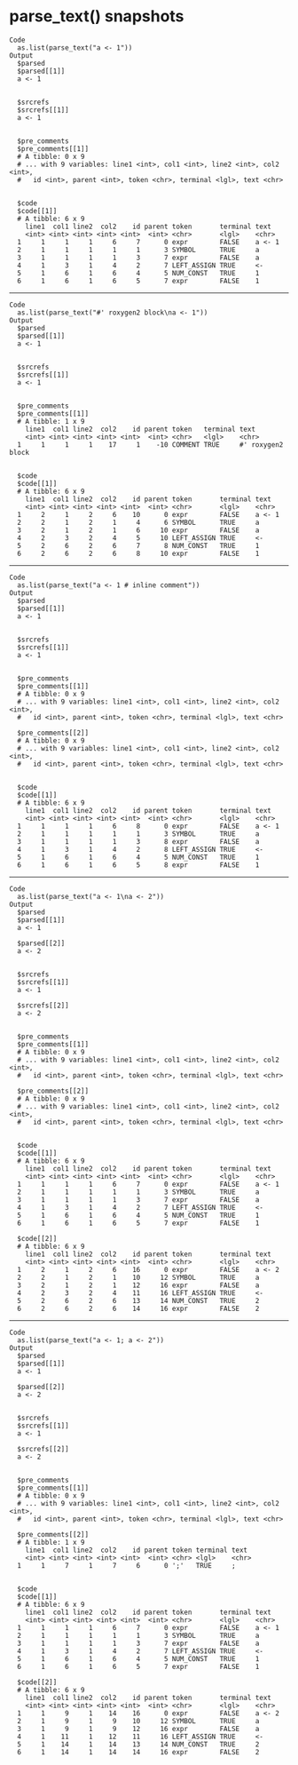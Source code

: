 # parse_text() snapshots

    Code
      as.list(parse_text("a <- 1"))
    Output
      $parsed
      $parsed[[1]]
      a <- 1
      
      
      $srcrefs
      $srcrefs[[1]]
      a <- 1
      
      
      $pre_comments
      $pre_comments[[1]]
      # A tibble: 0 x 9
      # ... with 9 variables: line1 <int>, col1 <int>, line2 <int>, col2 <int>,
      #   id <int>, parent <int>, token <chr>, terminal <lgl>, text <chr>
      
      
      $code
      $code[[1]]
      # A tibble: 6 x 9
        line1  col1 line2  col2    id parent token       terminal text  
        <int> <int> <int> <int> <int>  <int> <chr>       <lgl>    <chr> 
      1     1     1     1     6     7      0 expr        FALSE    a <- 1
      2     1     1     1     1     1      3 SYMBOL      TRUE     a     
      3     1     1     1     1     3      7 expr        FALSE    a     
      4     1     3     1     4     2      7 LEFT_ASSIGN TRUE     <-    
      5     1     6     1     6     4      5 NUM_CONST   TRUE     1     
      6     1     6     1     6     5      7 expr        FALSE    1     
      
      

---

    Code
      as.list(parse_text("#' roxygen2 block\na <- 1"))
    Output
      $parsed
      $parsed[[1]]
      a <- 1
      
      
      $srcrefs
      $srcrefs[[1]]
      a <- 1
      
      
      $pre_comments
      $pre_comments[[1]]
      # A tibble: 1 x 9
        line1  col1 line2  col2    id parent token   terminal text             
        <int> <int> <int> <int> <int>  <int> <chr>   <lgl>    <chr>            
      1     1     1     1    17     1    -10 COMMENT TRUE     #' roxygen2 block
      
      
      $code
      $code[[1]]
      # A tibble: 6 x 9
        line1  col1 line2  col2    id parent token       terminal text  
        <int> <int> <int> <int> <int>  <int> <chr>       <lgl>    <chr> 
      1     2     1     2     6    10      0 expr        FALSE    a <- 1
      2     2     1     2     1     4      6 SYMBOL      TRUE     a     
      3     2     1     2     1     6     10 expr        FALSE    a     
      4     2     3     2     4     5     10 LEFT_ASSIGN TRUE     <-    
      5     2     6     2     6     7      8 NUM_CONST   TRUE     1     
      6     2     6     2     6     8     10 expr        FALSE    1     
      
      

---

    Code
      as.list(parse_text("a <- 1 # inline comment"))
    Output
      $parsed
      $parsed[[1]]
      a <- 1
      
      
      $srcrefs
      $srcrefs[[1]]
      a <- 1
      
      
      $pre_comments
      $pre_comments[[1]]
      # A tibble: 0 x 9
      # ... with 9 variables: line1 <int>, col1 <int>, line2 <int>, col2 <int>,
      #   id <int>, parent <int>, token <chr>, terminal <lgl>, text <chr>
      
      $pre_comments[[2]]
      # A tibble: 0 x 9
      # ... with 9 variables: line1 <int>, col1 <int>, line2 <int>, col2 <int>,
      #   id <int>, parent <int>, token <chr>, terminal <lgl>, text <chr>
      
      
      $code
      $code[[1]]
      # A tibble: 6 x 9
        line1  col1 line2  col2    id parent token       terminal text  
        <int> <int> <int> <int> <int>  <int> <chr>       <lgl>    <chr> 
      1     1     1     1     6     8      0 expr        FALSE    a <- 1
      2     1     1     1     1     1      3 SYMBOL      TRUE     a     
      3     1     1     1     1     3      8 expr        FALSE    a     
      4     1     3     1     4     2      8 LEFT_ASSIGN TRUE     <-    
      5     1     6     1     6     4      5 NUM_CONST   TRUE     1     
      6     1     6     1     6     5      8 expr        FALSE    1     
      
      

---

    Code
      as.list(parse_text("a <- 1\na <- 2"))
    Output
      $parsed
      $parsed[[1]]
      a <- 1
      
      $parsed[[2]]
      a <- 2
      
      
      $srcrefs
      $srcrefs[[1]]
      a <- 1
      
      $srcrefs[[2]]
      a <- 2
      
      
      $pre_comments
      $pre_comments[[1]]
      # A tibble: 0 x 9
      # ... with 9 variables: line1 <int>, col1 <int>, line2 <int>, col2 <int>,
      #   id <int>, parent <int>, token <chr>, terminal <lgl>, text <chr>
      
      $pre_comments[[2]]
      # A tibble: 0 x 9
      # ... with 9 variables: line1 <int>, col1 <int>, line2 <int>, col2 <int>,
      #   id <int>, parent <int>, token <chr>, terminal <lgl>, text <chr>
      
      
      $code
      $code[[1]]
      # A tibble: 6 x 9
        line1  col1 line2  col2    id parent token       terminal text  
        <int> <int> <int> <int> <int>  <int> <chr>       <lgl>    <chr> 
      1     1     1     1     6     7      0 expr        FALSE    a <- 1
      2     1     1     1     1     1      3 SYMBOL      TRUE     a     
      3     1     1     1     1     3      7 expr        FALSE    a     
      4     1     3     1     4     2      7 LEFT_ASSIGN TRUE     <-    
      5     1     6     1     6     4      5 NUM_CONST   TRUE     1     
      6     1     6     1     6     5      7 expr        FALSE    1     
      
      $code[[2]]
      # A tibble: 6 x 9
        line1  col1 line2  col2    id parent token       terminal text  
        <int> <int> <int> <int> <int>  <int> <chr>       <lgl>    <chr> 
      1     2     1     2     6    16      0 expr        FALSE    a <- 2
      2     2     1     2     1    10     12 SYMBOL      TRUE     a     
      3     2     1     2     1    12     16 expr        FALSE    a     
      4     2     3     2     4    11     16 LEFT_ASSIGN TRUE     <-    
      5     2     6     2     6    13     14 NUM_CONST   TRUE     2     
      6     2     6     2     6    14     16 expr        FALSE    2     
      
      

---

    Code
      as.list(parse_text("a <- 1; a <- 2"))
    Output
      $parsed
      $parsed[[1]]
      a <- 1
      
      $parsed[[2]]
      a <- 2
      
      
      $srcrefs
      $srcrefs[[1]]
      a <- 1
      
      $srcrefs[[2]]
      a <- 2
      
      
      $pre_comments
      $pre_comments[[1]]
      # A tibble: 0 x 9
      # ... with 9 variables: line1 <int>, col1 <int>, line2 <int>, col2 <int>,
      #   id <int>, parent <int>, token <chr>, terminal <lgl>, text <chr>
      
      $pre_comments[[2]]
      # A tibble: 1 x 9
        line1  col1 line2  col2    id parent token terminal text 
        <int> <int> <int> <int> <int>  <int> <chr> <lgl>    <chr>
      1     1     7     1     7     6      0 ';'   TRUE     ;    
      
      
      $code
      $code[[1]]
      # A tibble: 6 x 9
        line1  col1 line2  col2    id parent token       terminal text  
        <int> <int> <int> <int> <int>  <int> <chr>       <lgl>    <chr> 
      1     1     1     1     6     7      0 expr        FALSE    a <- 1
      2     1     1     1     1     1      3 SYMBOL      TRUE     a     
      3     1     1     1     1     3      7 expr        FALSE    a     
      4     1     3     1     4     2      7 LEFT_ASSIGN TRUE     <-    
      5     1     6     1     6     4      5 NUM_CONST   TRUE     1     
      6     1     6     1     6     5      7 expr        FALSE    1     
      
      $code[[2]]
      # A tibble: 6 x 9
        line1  col1 line2  col2    id parent token       terminal text  
        <int> <int> <int> <int> <int>  <int> <chr>       <lgl>    <chr> 
      1     1     9     1    14    16      0 expr        FALSE    a <- 2
      2     1     9     1     9    10     12 SYMBOL      TRUE     a     
      3     1     9     1     9    12     16 expr        FALSE    a     
      4     1    11     1    12    11     16 LEFT_ASSIGN TRUE     <-    
      5     1    14     1    14    13     14 NUM_CONST   TRUE     2     
      6     1    14     1    14    14     16 expr        FALSE    2     
      
      

